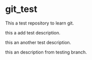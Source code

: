 # git_test
This a test repository to learn git.

this a add test description.

this an another test description.

this an description from testing branch.
